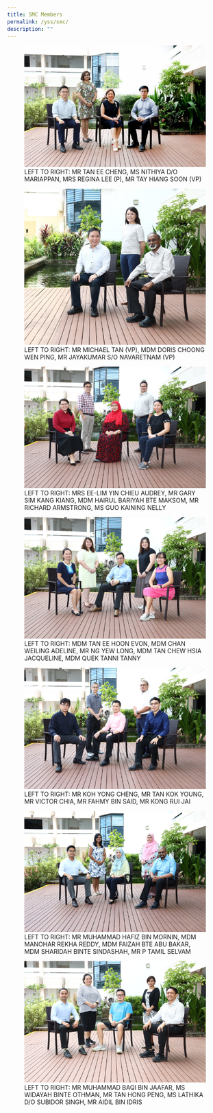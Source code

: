 ```yaml
---
title: SMC Members
permalink: /yss/smc/
description: ""
---
```




<figure>

<img src="/images/SMC_1.jpg">

<figcaption> LEFT TO RIGHT: MR TAN EE CHENG, MS NITHIYA D/O MARIAPPAN, MRS REGINA LEE (P), MR TAY HIANG SOON (VP) </figcaption>

</figure>


<figure>

<img src="/images/SMC_8.jpg">

<figcaption> LEFT TO RIGHT: MR MICHAEL TAN (VP), MDM DORIS CHOONG WEN PING, MR JAYAKUMAR S/O NAVARETNAM (VP) </figcaption>

</figure>


<figure>

<img src="/images/SMC_2.png">

<figcaption> LEFT TO RIGHT: MRS EE-LIM YIN CHIEU AUDREY, MR GARY SIM KANG KIANG, MDM HAIRUL BARIYAH BTE MAKSOM, MR RICHARD ARMSTRONG, MS GUO KAINING NELLY</figcaption>

</figure>



<figure>

<img src="/images/SMC_3.png">

<figcaption> LEFT TO RIGHT: MDM TAN EE HOON EVON, MDM CHAN WEILING ADELINE, MR NG YEW LONG, MDM TAN CHEW HSIA JACQUELINE, MDM QUEK TANNI TANNY</figcaption>

</figure>


<figure>

<img src="/images/SMC_4.png">

<figcaption> LEFT TO RIGHT: MR KOH YONG CHENG, MR TAN KOK YOUNG, MR VICTOR CHIA, MR FAHMY BIN SAID, MR KONG RUI JAI</figcaption>

</figure>


<figure>

<img src="/images/SMC_5.png">

<figcaption>LEFT TO RIGHT: MR MUHAMMAD HAFIZ BIN MORNIN, MDM MANOHAR REKHA REDDY, MDM FAIZAH BTE ABU BAKAR, MDM SHARIDAH BINTE SINDASHAH, MR P TAMIL SELVAM</figcaption>

</figure>




<figure>

<img src="/images/SMC_6.png">

<figcaption>LEFT TO RIGHT: MR MUHAMMAD BAQI BIN JAAFAR, MS WIDAYAH BINTE OTHMAN, MR TAN HONG PENG, MS LATHIKA D/O SUBIDOR SINGH, MR AIDIL BIN IDRIS </figcaption>

</figure>